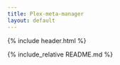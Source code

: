 ```yaml
---
title: Plex-meta-manager
layout: default
---
```


{% include header.html %}

{% include_relative README.md %}
